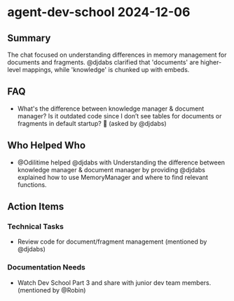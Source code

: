 # agent-dev-school 2024-12-06

## Summary
The chat focused on understanding differences in memory management for documents and fragments. @djdabs clarified that 'documents' are higher-level mappings, while 'knowledge' is chunked up with embeds.

## FAQ
- What's the difference between knowledge manager & document manager? Is it outdated code since I don’t see tables for documents or fragments in default startup? 🤔 (asked by @djdabs)

## Who Helped Who
- @Odilitime helped @djdabs with Understanding the difference between knowledge manager & document manager by providing @djdabs explained how to use MemoryManager and where to find relevant functions.

## Action Items

### Technical Tasks
- Review code for document/fragment management (mentioned by @djdabs)

### Documentation Needs
- Watch Dev School Part 3 and share with junior dev team members. (mentioned by @Robin)
